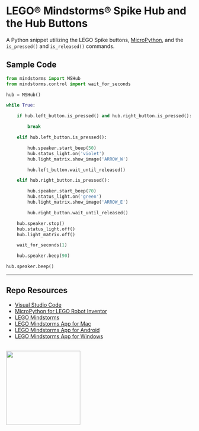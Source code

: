 # LEGO® Mindstorms® Spike Hub and the Hub Buttons

A Python snippet utilizing the LEGO Spike buttons, [MicroPython](https://lego.github.io/MINDSTORMS-Robot-Inventor-hub-API/), and the `is_pressed()` and `is_released()` commands.

## Sample Code

```py
from mindstorms import MSHub
from mindstorms.control import wait_for_seconds

hub = MSHub()

while True:

    if hub.left_button.is_pressed() and hub.right_button.is_pressed():

        break

    elif hub.left_button.is_pressed():

        hub.speaker.start_beep(50)
        hub.status_light.on('violet')
        hub.light_matrix.show_image('ARROW_W')

        hub.left_button.wait_until_released()

    elif hub.right_button.is_pressed():

        hub.speaker.start_beep(70)
        hub.status_light.on('green') 
        hub.light_matrix.show_image('ARROW_E')

        hub.right_button.wait_until_released()

    hub.speaker.stop()
    hub.status_light.off()
    hub.light_matrix.off()

    wait_for_seconds(1)

    hub.speaker.beep(90)

hub.speaker.beep()
```

***

## Repo Resources

* [Visual Studio Code](https://code.visualstudio.com/)
* [MicroPython for LEGO Robot Inventor](https://www.lego.com/en-ca/themes/mindstorms/downloads)
* [LEGO Mindstorms](https://www.lego.com/en-ca/themes/mindstorms)
* [LEGO Mindstorms App for Mac](https://apps.apple.com/us/app/lego-mindstorms-inventor/id1515448947)
* [LEGO Mindstorms App for Android](https://play.google.com/store/apps/details?id=com.lego.retail.mindstorms)
* [LEGO Mindstorms App for Windows](https://www.microsoft.com/store/apps/9N7GN3KC2GK6)

<br>
<a href="https://codeadam.ca">
<img src="https://cdn.codeadam.ca/images@1.0.0/codeadam-logo-coloured-horizontal.png" width="200">
</a>


